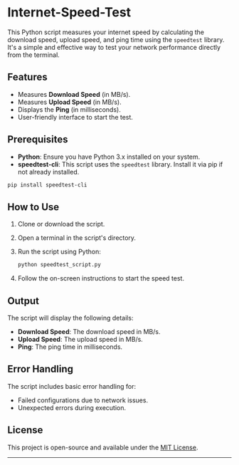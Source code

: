 # Internet-Speed-Test

This Python script measures your internet speed by calculating the download speed, upload speed, and ping time using the `speedtest` library. It's a simple and effective way to test your network performance directly from the terminal.


## Features

- Measures **Download Speed** (in MB/s).
- Measures **Upload Speed** (in MB/s).
- Displays the **Ping** (in milliseconds).
- User-friendly interface to start the test.

## Prerequisites

- **Python**: Ensure you have Python 3.x installed on your system.
- **speedtest-cli**: This script uses the `speedtest` library. Install it via pip if not already installed.

```bash
pip install speedtest-cli
```

## How to Use

1. Clone or download the script.
2. Open a terminal in the script's directory.
3. Run the script using Python:

   ```bash
   python speedtest_script.py
   ```

4. Follow the on-screen instructions to start the speed test.

## Output

The script will display the following details:

- **Download Speed**: The download speed in MB/s.
- **Upload Speed**: The upload speed in MB/s.
- **Ping**: The ping time in milliseconds.

## Error Handling

The script includes basic error handling for:
- Failed configurations due to network issues.
- Unexpected errors during execution.

## License

This project is open-source and available under the [MIT License](LICENSE).

---

